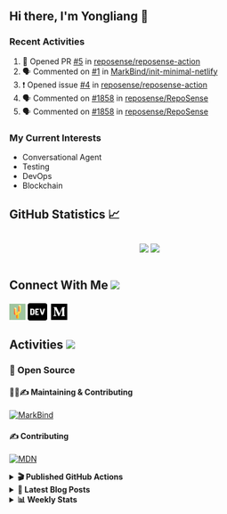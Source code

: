## Hi there, I'm Yongliang 👋

### Recent Activities

<!--START_SECTION:activity-->
1. 💪 Opened PR [#5](https://github.com/reposense/reposense-action/pull/5) in [reposense/reposense-action](https://github.com/reposense/reposense-action)
2. 🗣 Commented on [#1](https://github.com/MarkBind/init-minimal-netlify/issues/1) in [MarkBind/init-minimal-netlify](https://github.com/MarkBind/init-minimal-netlify)
3. ❗️ Opened issue [#4](https://github.com/reposense/reposense-action/issues/4) in [reposense/reposense-action](https://github.com/reposense/reposense-action)
4. 🗣 Commented on [#1858](https://github.com/reposense/RepoSense/issues/1858) in [reposense/RepoSense](https://github.com/reposense/RepoSense)
5. 🗣 Commented on [#1858](https://github.com/reposense/RepoSense/issues/1858) in [reposense/RepoSense](https://github.com/reposense/RepoSense)
<!--END_SECTION:activity-->

### My Current Interests

- Conversational Agent
- Testing
- DevOps
- Blockchain

## GitHub Statistics :chart_with_upwards_trend:
<div align="center">
<div style="display: flex; align-items: center; justify-content: center;">

[![](https://github-readme-stats-tlylt.vercel.app/api?username=tlylt&show_icons=true&theme=tokyonight&hide_border=true&locale=en)](https://github.com/tlylt)
[![](https://github-readme-streak-stats.herokuapp.com/?user=tlylt&theme=tokyonight&hide_border=true)](https://github.com/tlylt)
</div>
</div>

## Connect With Me <img src="https://media.giphy.com/media/2wh5K5yE3ulp3xgYcG/giphy-downsized.gif" width="30">

<a href="https://www.yongliangliu.com/" target="_blank"><img align="center" src="static/site-icon.png" alt="yongliangliu.com" height="29" width="29" /></a>
<a href="https://dev.to/tlylt" target="_blank"><img align="center" src="static/dev-badge.svg" alt="dev.to/tlylt" height="35" width="35" /></a>
<a href="https://tlylt.medium.com" target="_blank"><img align="center" src="static/medium.png" alt="tlylt.medium.com" height="35" width="35" /></a>

## Activities <img src="https://media.giphy.com/media/WUlplcMpOCEmTGBtBW/giphy.gif" width="30">

### 🔭 Open Source

#### 👷‍♂️✍️ Maintaining & Contributing
[![MarkBind](https://github-readme-stats-tlylt.vercel.app/api/pin/?username=markbind&repo=markbind)](https://github.com/MarkBind/markbind)

#### ✍️ Contributing
[![MDN](https://github-readme-stats-tlylt.vercel.app/api/pin/?username=mdn&repo=content)](https://github.com/mdn/content)

<details>
<summary> <b>🎬 Published GitHub Actions </b> </summary>

[![install-graphviz](https://github-readme-stats-tlylt.vercel.app/api/pin/?username=tlylt&repo=install-graphviz)](https://github.com/tlylt/install-graphviz)

[![reposense-action](https://github-readme-stats-tlylt.vercel.app/api/pin/?username=tlylt&repo=reposense-action)](https://github.com/tlylt/reposense-action)

[![markbin-action](https://github-readme-stats-tlylt.vercel.app/api/pin/?username=markbind&repo=markbind-action)](https://github.com/MarkBind/markbind-action)

</details>

<details>
<summary> <b>📕 Latest Blog Posts</b> </summary>

<!-- BLOG-POST-LIST:START -->
- [Creating a regex-based Markdown parser in TypeScript](https://www.yongliangliu.com/blog/rmark/)
- [Create VSCode Snippets for Markdown Blog Workflows](https://www.yongliangliu.com/blog/vscode-snippets/)
- [My Journey into Open Source](https://www.yongliangliu.com/blog/my-journey-into-open-source/)
- [Resources for Orbital CP2106 Independent Software Development Project](https://www.yongliangliu.com/blog/orbital-prep/)
- [A Brief Description of Ransomware Attacks](https://www.yongliangliu.com/blog/ransomware-essay/)
<!-- BLOG-POST-LIST:END -->

</details>

<details>
<summary> <b>📊 Weekly Stats</b> </summary>

<!--START_SECTION:waka-->
![Code Time](http://img.shields.io/badge/Code%20Time-733%20hrs%2023%20mins-blue)

**🐱 My GitHub Data** 

> 🏆 226 Contributions in the Year 2023
 > 
> 📦 330.9 kB Used in GitHub's Storage 
 > 
> 🚫 Not Opted to Hire
 > 
> 📜 147 Public Repositories 
 > 
> 🔑 26 Private Repositories  
 > 
**I'm an Early 🐤** 

```text
🌞 Morning    294 commits    ███████░░░░░░░░░░░░░░░░░░   27.76% 
🌆 Daytime    255 commits    ██████░░░░░░░░░░░░░░░░░░░   24.08% 
🌃 Evening    425 commits    ██████████░░░░░░░░░░░░░░░   40.13% 
🌙 Night      85 commits     ██░░░░░░░░░░░░░░░░░░░░░░░   8.03%

```
📅 **I'm Most Productive on Friday** 

```text
Monday       146 commits    ███░░░░░░░░░░░░░░░░░░░░░░   13.79% 
Tuesday      75 commits     █░░░░░░░░░░░░░░░░░░░░░░░░   7.08% 
Wednesday    180 commits    ████░░░░░░░░░░░░░░░░░░░░░   17.0% 
Thursday     207 commits    █████░░░░░░░░░░░░░░░░░░░░   19.55% 
Friday       211 commits    █████░░░░░░░░░░░░░░░░░░░░   19.92% 
Saturday     121 commits    ██░░░░░░░░░░░░░░░░░░░░░░░   11.43% 
Sunday       119 commits    ██░░░░░░░░░░░░░░░░░░░░░░░   11.24%

```


📊 **This Week I Spent My Time On** 

```text
⌚︎ Time Zone: Asia/Singapore

💬 Programming Languages: 
Markdown                 14 hrs 35 mins      ███████████████████░░░░░░   78.33% 
JavaScript               1 hr 25 mins        ██░░░░░░░░░░░░░░░░░░░░░░░   7.68% 
Other                    1 hr 2 mins         █░░░░░░░░░░░░░░░░░░░░░░░░   5.55% 
HTML                     42 mins             █░░░░░░░░░░░░░░░░░░░░░░░░   3.83% 
TypeScript               40 mins             █░░░░░░░░░░░░░░░░░░░░░░░░   3.66%

```


 Last Updated on 21/01/2023 00:38:36 UTC
<!--END_SECTION:waka-->

</details>
